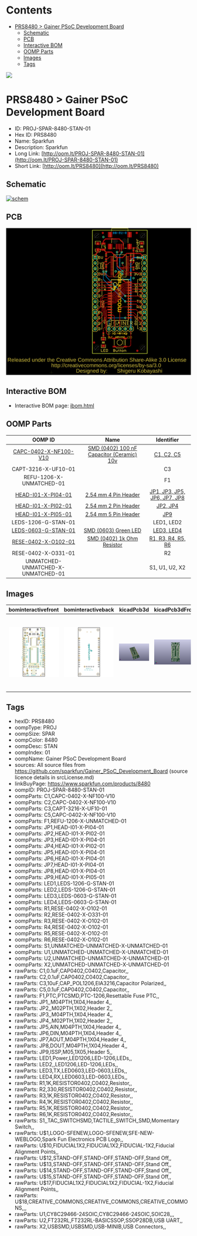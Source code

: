 



Contents
========

* [PRS8480 > Gainer PSoC Development Board](#prs8480--gainer-psoc-development-board)
	* [Schematic](#schematic)
	* [PCB](#pcb)
	* [Interactive BOM](#interactive-bom)
	* [OOMP Parts](#oomp-parts)
	* [Images](#images)
	* [Tags](#tags)
  
![][im]
# PRS8480 > Gainer PSoC Development Board

- ID: PROJ-SPAR-8480-STAN-01
- Hex ID: PRS8480
- Name: Sparkfun
- Description: Sparkfun
- Long Link: [http://oom.lt/PROJ-SPAR-8480-STAN-01](http://oom.lt/PROJ-SPAR-8480-STAN-01)
- Short Link: [http://oom.lt/PRS8480](http://oom.lt/PRS8480)

## Schematic
  
[![schem](eagleSchemImage.png)](eagleSchemImage.png)
## PCB
  
[![pcb](eagleImage.png)](eagleImage.png)
## Interactive BOM

- Interactive BOM page: [ibom.html](https://htmlpreview.github.io/?https://github.com/oomlout/oomlout_OOMP_projects/blob/main/PROJ-SPAR-8480-STAN-01/kicad/bom/ibom.html)

## OOMP Parts
  

|OOMP ID|Name|Identifier|
| :---: | :---: | :---: |
|[CAPC-0402-X-NF100-V10](https://github.com/oomlout/oomlout_OOMP_parts/tree/main/CAPC-0402-X-NF100-V10/)|[SMD (0402) 100 nF Capacitor (Ceramic) 10v](https://github.com/oomlout/oomlout_OOMP_parts/tree/main/CAPC-0402-X-NF100-V10/)|[C1, C2, C5](https://github.com/oomlout/oomlout_OOMP_parts/tree/main/CAPC-0402-X-NF100-V10/)|
|CAPT-3216-X-UF10-01||C3|
|REFU-1206-X-UNMATCHED-01||F1|
|[HEAD-I01-X-PI04-01](https://github.com/oomlout/oomlout_OOMP_parts/tree/main/HEAD-I01-X-PI04-01/)|[2.54 mm 4 Pin Header](https://github.com/oomlout/oomlout_OOMP_parts/tree/main/HEAD-I01-X-PI04-01/)|[JP1, JP3, JP5, JP6, JP7, JP8](https://github.com/oomlout/oomlout_OOMP_parts/tree/main/HEAD-I01-X-PI04-01/)|
|[HEAD-I01-X-PI02-01](https://github.com/oomlout/oomlout_OOMP_parts/tree/main/HEAD-I01-X-PI02-01/)|[2.54 mm 2 Pin Header](https://github.com/oomlout/oomlout_OOMP_parts/tree/main/HEAD-I01-X-PI02-01/)|[JP2, JP4](https://github.com/oomlout/oomlout_OOMP_parts/tree/main/HEAD-I01-X-PI02-01/)|
|[HEAD-I01-X-PI05-01](https://github.com/oomlout/oomlout_OOMP_parts/tree/main/HEAD-I01-X-PI05-01/)|[2.54 mm 5 Pin Header](https://github.com/oomlout/oomlout_OOMP_parts/tree/main/HEAD-I01-X-PI05-01/)|[JP9](https://github.com/oomlout/oomlout_OOMP_parts/tree/main/HEAD-I01-X-PI05-01/)|
|LEDS-1206-G-STAN-01||LED1, LED2|
|[LEDS-0603-G-STAN-01](https://github.com/oomlout/oomlout_OOMP_parts/tree/main/LEDS-0603-G-STAN-01/)|[SMD (0603) Green LED](https://github.com/oomlout/oomlout_OOMP_parts/tree/main/LEDS-0603-G-STAN-01/)|[LED3, LED4](https://github.com/oomlout/oomlout_OOMP_parts/tree/main/LEDS-0603-G-STAN-01/)|
|[RESE-0402-X-O102-01](https://github.com/oomlout/oomlout_OOMP_parts/tree/main/RESE-0402-X-O102-01/)|[SMD (0402) 1k Ohm Resistor](https://github.com/oomlout/oomlout_OOMP_parts/tree/main/RESE-0402-X-O102-01/)|[R1, R3, R4, R5, R6](https://github.com/oomlout/oomlout_OOMP_parts/tree/main/RESE-0402-X-O102-01/)|
|RESE-0402-X-O331-01||R2|
|UNMATCHED-UNMATCHED-X-UNMATCHED-01||S1, U1, U2, X2|

## Images
  
  

|bominteractivefront|bominteractiveback|kicadPcb3d|kicadPcb3dFront|kicadPcb3dBack|eagleImage|eagleSchemImage|pcbdraw|pcbdrawback|
| :---: | :---: | :---: | :---: | :---: | :---: | :---: | :---: | :---: |
|[![bominteractivefront](bomFront_140.png)](bomFront.png)|[![bominteractiveback](bomBack_140.png)](bomBack.png)|[![kicadPcb3d](kicadPcb3d_140.png)](kicadPcb3d.png)|[![kicadPcb3dFront](kicadPcb3dFront_140.png)](kicadPcb3dFront.png)|[![kicadPcb3dBack](kicadPcb3dBack_140.png)](kicadPcb3dBack.png)|[![eagleImage](eagleImage_140.png)](eagleImage.png)|[![eagleSchemImage](eagleSchemImage_140.png)](eagleSchemImage.png)|[![pcbdraw](pcbdraw_140.png)](pcbdraw.png)|[![pcbdrawback](pcbdrawBack_140.png)](pcbdrawBack.png)|

## Tags

- hexID: PRS8480
- oompType: PROJ
- oompSize: SPAR
- oompColor: 8480
- oompDesc: STAN
- oompIndex: 01
- oompName: Gainer PSoC Development Board
- sources: All source files from https://github.com/sparkfun/Gainer_PSoC_Development_Board (source licence details in srcLicense.md)
- linkBuyPage: https://www.sparkfun.com/products/8480
- oompID: PROJ-SPAR-8480-STAN-01
- oompParts: C1,CAPC-0402-X-NF100-V10
- oompParts: C2,CAPC-0402-X-NF100-V10
- oompParts: C3,CAPT-3216-X-UF10-01
- oompParts: C5,CAPC-0402-X-NF100-V10
- oompParts: F1,REFU-1206-X-UNMATCHED-01
- oompParts: JP1,HEAD-I01-X-PI04-01
- oompParts: JP2,HEAD-I01-X-PI02-01
- oompParts: JP3,HEAD-I01-X-PI04-01
- oompParts: JP4,HEAD-I01-X-PI02-01
- oompParts: JP5,HEAD-I01-X-PI04-01
- oompParts: JP6,HEAD-I01-X-PI04-01
- oompParts: JP7,HEAD-I01-X-PI04-01
- oompParts: JP8,HEAD-I01-X-PI04-01
- oompParts: JP9,HEAD-I01-X-PI05-01
- oompParts: LED1,LEDS-1206-G-STAN-01
- oompParts: LED2,LEDS-1206-G-STAN-01
- oompParts: LED3,LEDS-0603-G-STAN-01
- oompParts: LED4,LEDS-0603-G-STAN-01
- oompParts: R1,RESE-0402-X-O102-01
- oompParts: R2,RESE-0402-X-O331-01
- oompParts: R3,RESE-0402-X-O102-01
- oompParts: R4,RESE-0402-X-O102-01
- oompParts: R5,RESE-0402-X-O102-01
- oompParts: R6,RESE-0402-X-O102-01
- oompParts: S1,UNMATCHED-UNMATCHED-X-UNMATCHED-01
- oompParts: U1,UNMATCHED-UNMATCHED-X-UNMATCHED-01
- oompParts: U2,UNMATCHED-UNMATCHED-X-UNMATCHED-01
- oompParts: X2,UNMATCHED-UNMATCHED-X-UNMATCHED-01
- rawParts: C1,0.1uF,CAP0402,C0402,Capacitor,,
- rawParts: C2,0.1uF,CAP0402,C0402,Capacitor,,
- rawParts: C3,10uF,CAP_POL1206,EIA3216,Capacitor Polarized,,
- rawParts: C5,0.1uF,CAP0402,C0402,Capacitor,,
- rawParts: F1,PTC,PTCSMD,PTC-1206,Resettable Fuse PTC,,
- rawParts: JP1,,M04PTH,1X04,Header 4,,
- rawParts: JP2,,M02PTH,1X02,Header 2,,
- rawParts: JP3,,M04PTH,1X04,Header 4,,
- rawParts: JP4,,M02PTH,1X02,Header 2,,
- rawParts: JP5,AIN,M04PTH,1X04,Header 4,,
- rawParts: JP6,DIN,M04PTH,1X04,Header 4,,
- rawParts: JP7,AOUT,M04PTH,1X04,Header 4,,
- rawParts: JP8,DOUT,M04PTH,1X04,Header 4,,
- rawParts: JP9,ISSP,M05,1X05,Header 5,,
- rawParts: LED1,Power,LED1206,LED-1206,LEDs,,
- rawParts: LED2,,LED1206,LED-1206,LEDs,,
- rawParts: LED3,TX,LED0603,LED-0603,LEDs,,
- rawParts: LED4,RX,LED0603,LED-0603,LEDs,,
- rawParts: R1,1K,RESISTOR0402,C0402,Resistor,,
- rawParts: R2,330,RESISTOR0402,C0402,Resistor,,
- rawParts: R3,1K,RESISTOR0402,C0402,Resistor,,
- rawParts: R4,1K,RESISTOR0402,C0402,Resistor,,
- rawParts: R5,1K,RESISTOR0402,C0402,Resistor,,
- rawParts: R6,1K,RESISTOR0402,C0402,Resistor,,
- rawParts: S1,,TAC_SWITCHSMD,TACTILE_SWITCH_SMD,Momentary Switch,,
- rawParts: U$1,LOGO-SFENEW,LOGO-SFENEW,SFE-NEW-WEBLOGO,Spark Fun Electronics PCB Logo,,
- rawParts: U$10,FIDUCIAL1X2,FIDUCIAL1X2,FIDUCIAL-1X2,Fiducial Alignment Points,,
- rawParts: U$12,STAND-OFF,STAND-OFF,STAND-OFF,Stand Off,,
- rawParts: U$13,STAND-OFF,STAND-OFF,STAND-OFF,Stand Off,,
- rawParts: U$14,STAND-OFF,STAND-OFF,STAND-OFF,Stand Off,,
- rawParts: U$15,STAND-OFF,STAND-OFF,STAND-OFF,Stand Off,,
- rawParts: U$17,FIDUCIAL1X2,FIDUCIAL1X2,FIDUCIAL-1X2,Fiducial Alignment Points,,
- rawParts: U$18,CREATIVE_COMMONS,CREATIVE_COMMONS,CREATIVE_COMMONS,,,
- rawParts: U1,CY8C29466-24SOIC,CY8C29466-24SOIC,SOIC28,,,
- rawParts: U2,FT232RL,FT232RL-BASICSSOP,SSOP28DB,USB UART,,
- rawParts: X2,USBSMD,USBSMD,USB-MINIB,USB Connectors,,



[im]: kicadPcb3d_450.png
